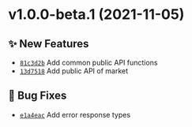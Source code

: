 # v1.0.0-beta.1 (2021-11-05)

## ✨ New Features

- [`81c3d2b`](https://github.com/coinset/huobi/commit/81c3d2b) Add common public API functions
- [`13d7518`](https://github.com/coinset/huobi/commit/13d7518) Add public API of market

## 🐛 Bug Fixes

- [`e1a4eac`](https://github.com/coinset/huobi/commit/e1a4eac) Add error response types
